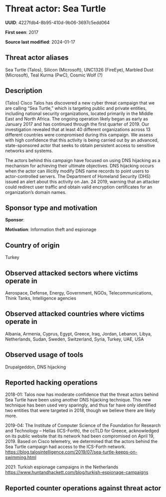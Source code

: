 # Threat actor: Sea Turtle

**UUID**: 4227fdb4-8b95-410d-9b06-3697c5edd064

**First seen**: 2017

**Source last modified**: 2024-01-17

## Threat actor aliases

Sea Turtle (Talos), Silicon (Microsoft), UNC1326 (FireEye), Marbled Dust (Microsoft), Teal Kurma (PwC), Cosmic Wolf (?)

## Description

(Talos) Cisco Talos has discovered a new cyber threat campaign that we are calling “Sea Turtle,” which is targeting public and private entities, including national security organizations, located primarily in the Middle East and North Africa. The ongoing operation likely began as early as January 2017 and has continued through the first quarter of 2019. Our investigation revealed that at least 40 different organizations across 13 different countries were compromised during this campaign. We assess with high confidence that this activity is being carried out by an advanced, state-sponsored actor that seeks to obtain persistent access to sensitive networks and systems.

The actors behind this campaign have focused on using DNS hijacking as a mechanism for achieving their ultimate objectives. DNS hijacking occurs when the actor can illicitly modify DNS name records to point users to actor-controlled servers. The Department of Homeland Security (DHS) issued an alert about this activity on Jan. 24 2019, warning that an attacker could redirect user traffic and obtain valid encryption certificates for an organization’s domain names.

## Sponsor type and motivation

**Sponsor**: 

**Motivation**: Information theft and espionage


## Country of origin

Turkey

## Observed attacked sectors where victims operate in

Aerospace, Defense, Energy, Government, NGOs, Telecommunications, Think Tanks, Intelligence agencies

## Observed attacked countries where victims operate in

Albania, Armenia, Cyprus, Egypt, Greece, Iraq, Jordan, Lebanon, Libya, Netherlands, Sudan, Sweden, Switzerland, Syria, Turkey, UAE, USA

## Observed usage of tools

Drupalgeddon, DNS hijacking

## Reported hacking operations

2018-01: Talos now has moderate confidence that the threat actors behind Sea Turtle have been using another DNS hijacking technique. This new technique has been used very sparingly, and thus far have only identified two entities that were targeted in 2018, though we believe there are likely more.

2019-04: The Institute of Computer Science of the Foundation for Research and Technology – Hellas (ICS-Forth), the ccTLD for Greece, acknowledged on its public website that its network had been compromised on April 19, 2019. Based on Cisco telemetry, we determined that the actors behind the Sea Turtle campaign had access to the ICS-Forth network.
https://blog.talosintelligence.com/2019/07/sea-turtle-keeps-on-swimming.html

2021: Turkish espionage campaigns in the Netherlands
https://www.huntandhackett.com/blog/turkish-espionage-campaigns

## Reported counter operations against threat actor





